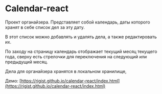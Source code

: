 # Calendar-react

Проект органайзера. 
Представляет собой календарь, даты которого
хранят в себе список дел за эту дату.

В этот список можно добавлять и удалять дела, а также редактировать их. 

По заходу на страницу календарь отображает текущий месяц текущего года, сверху есть стрелочки
для переключения на следующий или предыдущий месяц.
 
Дела для органайзера хранятся в локальном хранилище, 

Демо: [https://rigist.github.io/calendar-react/index.html](https://rigist.github.io/calendar-react/index.html)

